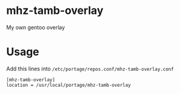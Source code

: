 # mhz-tamb-overlay
My own gentoo overlay

# Usage
Add this lines into `/etc/portage/repos.conf/mhz-tamb-overlay.conf`
```
[mhz-tamb-overlay]
location = /usr/local/portage/mhz-tamb-overlay
```
